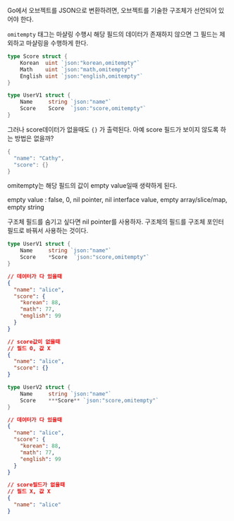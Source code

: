 Go에서 오브젝트를 JSON으로 변환하려면, 오브젝트를 기술한 구조체가 선언되어 있어야 한다.

`omitempty` 태그는 마샬링 수행시 해당 필드의 데이터가 존재하지 않으면 그 필드는 제외하고 마샬링을 수행하게 한다.

```go
type Score struct {
    Korean  uint `json:"korean,omitempty"`
    Math    uint `json:"math,omitempty"`
    English uint `json:"english,omitempty"`
}

type UserV1 struct {
    Name     string `json:"name"`
    Score    Score  `json:"score,omitempty"`
}
```

그러나 score데이터가 없을때도 `{}` 가 출력된다. 아예 score 필드가 보이지 않도록 하는 방법은 없을까?

```go
{
  "name": "Cathy",
  "score": {}
}
```

omitempty는 해당 필드의 값이 empty value일때 생략하게 된다.

empty value : false, 0, nil pointer, nil interface value, empty array/slice/map, empty string

구조체 필드를 숨기고 싶다면 nil pointer를 사용하자. 구조체의 필드를 구조체 포인터 필드로 바꿔서 사용하는 것이다.

```go
type UserV1 struct {
    Name     string `json:"name"`
    Score    *Score  `json:"score,omitempty"`
}
```

```json
// 데이터가 다 있을때
{
  "name": "alice",
  "score": {
    "korean": 88,
    "math": 77,
    "english": 99
  }
}
```

```json
// score값이 없을때
// 필드 O, 값 X
{
  "name": "alice",
  "score": {}
}
```

```go
type UserV2 struct {
    Name     string `json:"name"`
    Score    ***Score** `json:"score,omitempty"`
}
```

```json
// 데이터가 다 있을때
{
  "name": "alice",
  "score": {
    "korean": 88,
    "math": 77,
    "english": 99
  }
}
```

```json
// score필드가 없을때
// 필드 X, 값 X
{
  "name": "alice"
}
```
